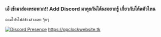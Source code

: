 ### เฮ้ เข้ามาส่องหรอพวก!! Add Discord มาคุยกันได้นะอยากรู้ เกี่ยวกับโค้ดตัวไหน
ตามโปรไฟล์ข้างล่างเลย จุ้บๆ

[![Discord Presence](https://lanyard-profile-readme.vercel.app/api/349593771467341825
                            )](https://discord.com/users/349593771467341825)
                            https://opclockwebsite.tk
<!--
**Sherloques/Sherloques** is a ✨ _special_ ✨ repository because its `README.md` (this file) appears on your GitHub profile.

Here are some ideas to get you started:

- 🔭 I’m currently working on ...
- 🌱 I’m currently learning ...
- 👯 I’m looking to collaborate on ...
- 🤔 I’m looking for help with ...
- 💬 Ask me about ...
- 📫 How to reach me: ...
- 😄 Pronouns: ...
- ⚡ Fun fact: ...
-->
